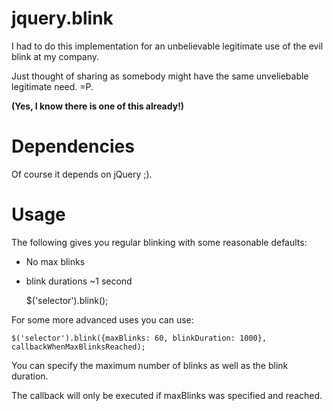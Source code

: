 # jquery.blink

I had to do this implementation for an unbelievable legitimate use of the evil blink at my company.

Just thought of sharing as somebody might have the same unveliebable legitimate need. =P.

**(Yes, I know there is one of this already!)**

# Dependencies

Of course it depends on jQuery ;).

# Usage

The following gives you regular blinking with some reasonable defaults:

 * No max blinks
 * blink durations ~1 second


    $('selector').blink();

For some more advanced uses you can use:

    $('selector').blink({maxBlinks: 60, blinkDuration: 1000}, callbackWhenMaxBlinksReached); 

You can specify the maximum number of blinks as well as the blink duration.

The callback will only be executed if maxBlinks was specified and reached.
